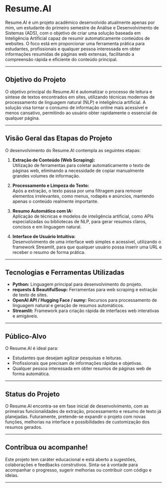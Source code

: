 # Resume.AI

Resume.AI é um projeto acadêmico desenvolvido atualmente apenas por mim, um estudante do primeiro semestre de Análise e Desenvolvimento de Sistemas (ADS), com o objetivo de criar uma solução baseada em Inteligência Artificial capaz de resumir automaticamente conteúdos de websites. O foco está em proporcionar uma ferramenta prática para estudantes, profissionais e qualquer pessoa interessada em obter informações resumidas de páginas web extensas, facilitando a compreensão rápida e eficiente do conteúdo principal.

---

## Objetivo do Projeto

O objetivo principal do Resume.AI é automatizar o processo de leitura e síntese de textos encontrados em sites, utilizando técnicas modernas de processamento de linguagem natural (NLP) e inteligência artificial. A solução visa tornar o consumo de informação online mais acessível e menos cansativo, permitindo ao usuário obter rapidamente o essencial de qualquer página.

---

## Visão Geral das Etapas do Projeto

O desenvolvimento do Resume.AI contempla as seguintes etapas:

1. **Extração de Conteúdo (Web Scraping):**  
   Utilização de ferramentas para coletar automaticamente o texto de páginas web, eliminando a necessidade de copiar manualmente grandes volumes de informação.

2. **Processamento e Limpeza do Texto:**  
   Após a extração, o texto passa por uma filtragem para remover elementos irrelevantes, como menus, rodapés e anúncios, mantendo apenas o conteúdo realmente importante.

3. **Resumo Automático com IA:**  
   Aplicação de técnicas e modelos de inteligência artificial, como APIs especializadas ou bibliotecas de NLP, para gerar resumos claros, concisos e em linguagem natural.

4. **Interface de Usuário Intuitiva:**  
   Desenvolvimento de uma interface web simples e acessível, utilizando o framework Streamlit, para que qualquer usuário possa inserir uma URL e receber o resumo de forma prática.

---

## Tecnologias e Ferramentas Utilizadas

- **Python:** Linguagem principal para desenvolvimento do projeto.
- **requests & BeautifulSoup:** Ferramentas para web scraping e extração de texto de sites.
- **OpenAI API / Hugging Face / sumy:** Recursos para processamento de linguagem natural e geração de resumos automáticos.
- **Streamlit:** Framework para criação rápida de interfaces web interativas e amigáveis.

---

## Público-Alvo

O Resume.AI é ideal para:
- Estudantes que desejam agilizar pesquisas e leituras.
- Profissionais que precisam de informações rápidas e objetivas.
- Qualquer pessoa interessada em obter resumos de páginas web de forma automática.

---

## Status do Projeto

O Resume.AI encontra-se em fase inicial de desenvolvimento, com as primeiras funcionalidades de extração, processamento e resumo de texto já planejadas. Futuramente, pretende-se expandir o projeto com novas funções, melhorias na interface e possibilidades de customização dos resumos gerados.

---

## Contribua ou acompanhe!

Este projeto tem caráter educacional e está aberto a sugestões, colaborações e feedbacks construtivos. Sinta-se à vontade para acompanhar o progresso, sugerir melhorias ou contribuir com código e ideias.

---
